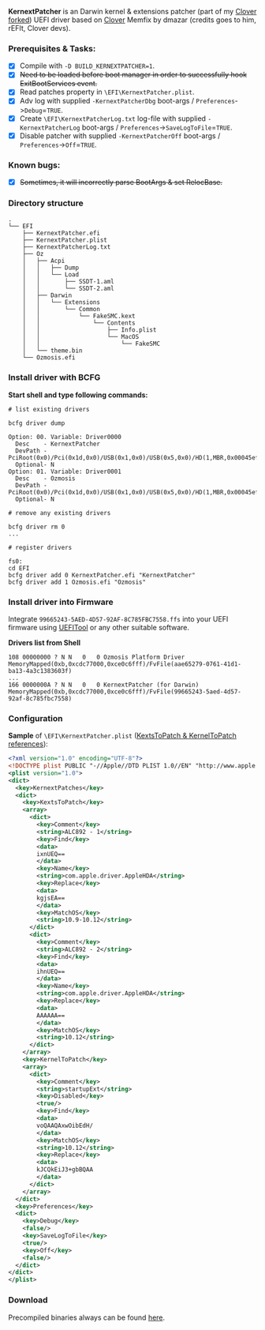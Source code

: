 **KernextPatcher** is an Darwin kernel & extensions patcher (part of my [Clover forked](https://github.com/cecekpawon/CloverPkg)) UEFI driver based on [Clover](https://sourceforge.net/p/cloverefiboot/) Memfix by dmazar (credits goes to him, rEFIt, Clover devs).

### Prerequisites & Tasks:

- [x] Compile with `-D BUILD_KERNEXTPATCHER=1`.
- [x] ~~Need to be loaded before boot manager in order to successfully hook ExitBootServices event.~~
- [x] Read patches property in `\EFI\KernextPatcher.plist`.
- [x] Adv log with supplied `-KernextPatcherDbg` boot-args / `Preferences`->`Debug`=`TRUE`.
- [x] Create `\EFI\KernextPatcherLog.txt` log-file with supplied `-KernextPatcherLog` boot-args / `Preferences`->`SaveLogToFile`=`TRUE`.
- [x] Disable patcher with supplied `-KernextPatcherOff` boot-args / `Preferences`->`Off`=`TRUE`.

### Known bugs:

- [x] ~~Sometimes, it will incorrectly parse BootArgs & set RelocBase.~~

### Directory structure
```
.
└── EFI
    ├── KernextPatcher.efi
    ├── KernextPatcher.plist
    ├── KernextPatcherLog.txt
    ├── Oz
    │   ├── Acpi
    │   │   ├── Dump
    │   │   └── Load
    │   │       ├── SSDT-1.aml
    │   │       └── SSDT-2.aml
    │   ├── Darwin
    │   │   └── Extensions
    │   │       └── Common
    │   │           └── FakeSMC.kext
    │   │               └── Contents
    │   │                   ├── Info.plist
    │   │                   └── MacOS
    │   │                       └── FakeSMC
    │   └── theme.bin
    └── Ozmosis.efi
```

### Install driver with BCFG

**Start shell and type following commands:**

```
# list existing drivers

bcfg driver dump

Option: 00. Variable: Driver0000
  Desc    - KernextPatcher
  DevPath - PciRoot(0x0)/Pci(0x1d,0x0)/USB(0x1,0x0)/USB(0x5,0x0)/HD(1,MBR,0x00045ef5,0x1000,0x64000)/\EFI\KernextPatcher.efi
  Optional- N
Option: 01. Variable: Driver0001
  Desc    - Ozmosis
  DevPath - PciRoot(0x0)/Pci(0x1d,0x0)/USB(0x1,0x0)/USB(0x5,0x0)/HD(1,MBR,0x00045ef5,0x1000,0x64000)/\EFI\Ozmosis.efi
  Optional- N

# remove any existing drivers

bcfg driver rm 0
...

# register drivers

fs0:
cd EFI
bcfg driver add 0 KernextPatcher.efi "KernextPatcher"
bcfg driver add 1 Ozmosis.efi "Ozmosis"
```
### Install driver into Firmware

Integrate `99665243-5AED-4D57-92AF-8C785FBC7558.ffs` into your UEFI firmware using [UEFITool](https://github.com/LongSoft/UEFITool) or any other suitable software.

**Drivers list from Shell**
```
108 00000000 ? N N   0   0 Ozmosis Platform Driver             MemoryMapped(0xb,0xcdc77000,0xce0c6fff)/FvFile(aae65279-0761-41d1-ba13-4a3c1383603f)
...
166 0000000A ? N N   0   0 KernextPatcher (for Darwin)         MemoryMapped(0xb,0xcdc77000,0xce0c6fff)/FvFile(99665243-5aed-4d57-92af-8c785fbc7558)
```

### Configuration

**Sample** of `\EFI\KernextPatcher.plist` ([KextsToPatch & KernelToPatch references](https://github.com/cecekpawon/CloverPkg/wiki/Config)):
```xml
<?xml version="1.0" encoding="UTF-8"?>
<!DOCTYPE plist PUBLIC "-//Apple//DTD PLIST 1.0//EN" "http://www.apple.com/DTDs/PropertyList-1.0.dtd">
<plist version="1.0">
<dict>
  <key>KernextPatches</key>
  <dict>
    <key>KextsToPatch</key>
    <array>
      <dict>
        <key>Comment</key>
        <string>ALC892 - 1</string>
        <key>Find</key>
        <data>
        ixnUEQ==
        </data>
        <key>Name</key>
        <string>com.apple.driver.AppleHDA</string>
        <key>Replace</key>
        <data>
        kgjsEA==
        </data>
        <key>MatchOS</key>
        <string>10.9-10.12</string>
      </dict>
      <dict>
        <key>Comment</key>
        <string>ALC892 - 2</string>
        <key>Find</key>
        <data>
        ihnUEQ==
        </data>
        <key>Name</key>
        <string>com.apple.driver.AppleHDA</string>
        <key>Replace</key>
        <data>
        AAAAAA==
        </data>
        <key>MatchOS</key>
        <string>10.12</string>
      </dict>
    </array>
    <key>KernelToPatch</key>
    <array>
      <dict>
        <key>Comment</key>
        <string>startupExt</string>
        <key>Disabled</key>
        <true/>
        <key>Find</key>
        <data>
        voQAAQAxwOibEdH/
        </data>
        <key>MatchOS</key>
        <string>10.12</string>
        <key>Replace</key>
        <data>
        kJCQkEiJ3+gbBQAA
        </data>
      </dict>
    </array>
  </dict>
  <key>Preferences</key>
  <dict>
    <key>Debug</key>
    <false/>
    <key>SaveLogToFile</key>
    <true/>
    <key>Off</key>
    <false/>
  </dict>
</dict>
</plist>
```

### Download

Precompiled binaries always can be found [here](https://1drv.ms/f/s!AjxLshYT0HDug0JUmVUbr1B-r0rh).